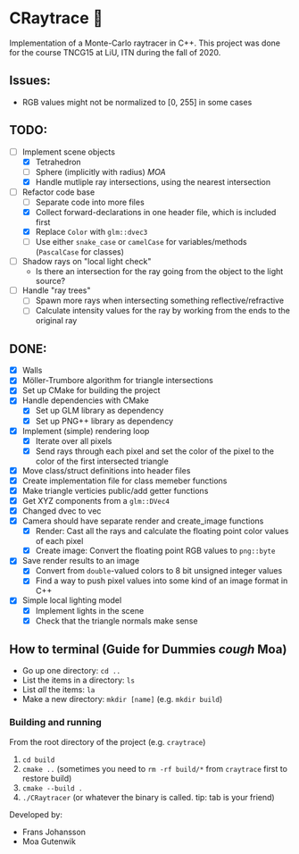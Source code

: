 # CRaytrace 🔭
Implementation of a Monte-Carlo raytracer in C++. This project was done for the course TNCG15 at LiU, ITN during the fall of 2020.

## Issues:
- RGB values might not be normalized to [0, 255] in some cases

## TODO:
- [ ] Implement scene objects
  - [x] Tetrahedron
  - [ ] Sphere (implicitly with radius) *MOA*
  - [x] Handle mutliple ray intersections, using the nearest intersection
- [ ] Refactor code base
  - [ ] Separate code into more files
  - [x] Collect forward-declarations in one header file, which is included first
  - [x] Replace `Color` with `glm::dvec3`
  - [ ] Use either `snake_case` or `camelCase` for variables/methods (`PascalCase` for classes)
- [ ] Shadow rays on "local light check"
  - Is there an intersection for the ray going from the object to the light source?
- [ ] Handle "ray trees"
  - [ ] Spawn more rays when intersecting something reflective/refractive
  - [ ] Calculate intensity values for the ray by working from the ends to the original ray

## DONE:
- [x] Walls
- [x] Möller-Trumbore algorithm for triangle intersections
- [x] Set up CMake for building the project
- [x] Handle dependencies with CMake
  - [x] Set up GLM library as dependency
  - [x] Set up PNG++ library as dependency
- [x] Implement (simple) rendering loop
  - [x] Iterate over all pixels
  - [x] Send rays through each pixel and set the color of the pixel to the color of the first intersected triangle
- [x] Move class/struct definitions into header files
- [x] Create implementation file for class memeber functions
- [x] Make triangle verticies public/add getter functions
- [x] Get XYZ components from a `glm::DVec4`
- [x] Changed dvec to vec
- [x] Camera should have separate render and create_image functions
  - [x] Render: Cast all the rays and calculate the floating point color values of each pixel
  - [x] Create image: Convert the floating point RGB values to `png::byte`
- [x] Save render results to an image
  - [x] Convert from `double`-valued colors to 8 bit unsigned integer values
  - [x] Find a way to push pixel values into some kind of an image format in C++
- [x] Simple local lighting model
  - [x] Implement lights in the scene
  - [x] Check that the triangle normals make sense

## How to terminal (Guide for Dummies *cough* Moa)
- Go up one directory: `cd ..`
- List the items in a directory: `ls`
- List *all* the items: `la`
- Make a new directory: `mkdir [name]` (e.g. `mkdir build`)

### Building and running
From the root directory of the project (e.g. `craytrace`)
1. `cd build`
2. `cmake ..` (sometimes you need to `rm -rf build/*` from `craytrace` first to restore build)
3. `cmake --build .`
4. `./CRaytracer` (or whatever the binary is called. tip: tab is your friend)

Developed by:
- Frans Johansson
- Moa Gutenwik
